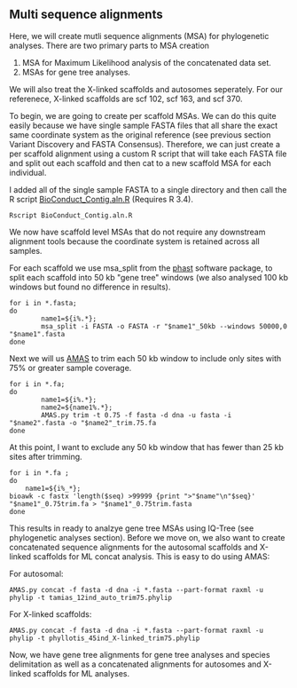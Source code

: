 ## Multi sequence alignments 
Here, we will create mutli sequence alignments (MSA) for phylogenetic analyses. There are two primary parts to MSA creation
1) MSA for Maximum Likelihood analysis of the concatenated data set. 
2) MSAs for gene tree analyses. 

We will also treat the X-linked scaffolds and autosomes seperately. For our referenece, X-linked scaffolds are scf 102, scf 163, and scf 370.

To begin, we are going to create per scaffold MSAs. We can do this quite easily because we have single sample FASTA files that all share the exact same coordinate system as the original reference (see previous section Variant Discovery and FASTA Consensus). Therefore, we can just create a per scaffold alignment using a custom R script that will take each FASTA file and split out each scaffold and then cat to a new scaffold MSA for each individual. 

I added all of the single sample FASTA to a single directory and then call the R script [BioConduct_Contig.aln.R](https://github.com/NathanaeldHerrera/Chipmunk-phylogenomics/blob/main/4.%20Multi%20Sequence%20Alignments/BioConduct_Contig.aln.R)
(Requires R 3.4).
```
Rscript BioConduct_Contig.aln.R
```
We now have scaffold level MSAs that do not require any downstream alignment tools because the coordinate system is retained across all samples. 

For each scaffold we use msa_split from the [phast](https://academic.oup.com/bib/article/12/1/41/244593?login=true) software package, to split each scaffold into 50 kb "gene tree" windows (we also analysed 100 kb windows but found no difference in results).

```
for i in *.fasta;
do
        name1=${i%.*}; 
        msa_split -i FASTA -o FASTA -r "$name1"_50kb --windows 50000,0 "$name1".fasta
done
```
Next we will us [AMAS](https://github.com/marekborowiec/AMAS) to trim each 50 kb window to include only sites with 75% or greater sample coverage. 
```
for i in *.fa;
do
        name1=${i%.*};
        name2=${name1%.*};
        AMAS.py trim -t 0.75 -f fasta -d dna -u fasta -i "$name2".fasta -o "$name2"_trim.75.fa
done
```
At this point, I want to exclude any 50 kb window that has fewer than 25 kb sites after trimming. 
```
for i in *.fa ;
do
    name1=${i%_*};
bioawk -c fastx 'length($seq) >99999 {print ">"$name"\n"$seq}' "$name1"_0.75trim.fa > "$name1"_0.75trim.fasta
done
```

This results in ready to analzye gene tree MSAs using IQ-Tree (see phylogenetic analyses section). Before we move on, we also want to create concatenated sequence alignments for the autosomal scaffolds and X-linked scaffolds for ML concat analysis. This is easy to do using AMAS:

For autosomal:
```
AMAS.py concat -f fasta -d dna -i *.fasta --part-format raxml -u phylip -t tamias_12ind_auto_trim75.phylip
```
For X-linked scaffolds:
```
AMAS.py concat -f fasta -d dna -i *.fasta --part-format raxml -u phylip -t phyllotis_45ind_X-linked_trim75.phylip
```
Now, we have gene tree alignments for gene tree analyses and species delimitation as well as a concatenated alignments for autosomes and X-linked scaffolds for ML analyses.
